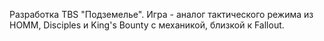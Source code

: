 Разработка TBS "Подземелье".
Игра - аналог тактического режима из HOMM, Disciples и King's Bounty с механикой, близкой к Fallout.